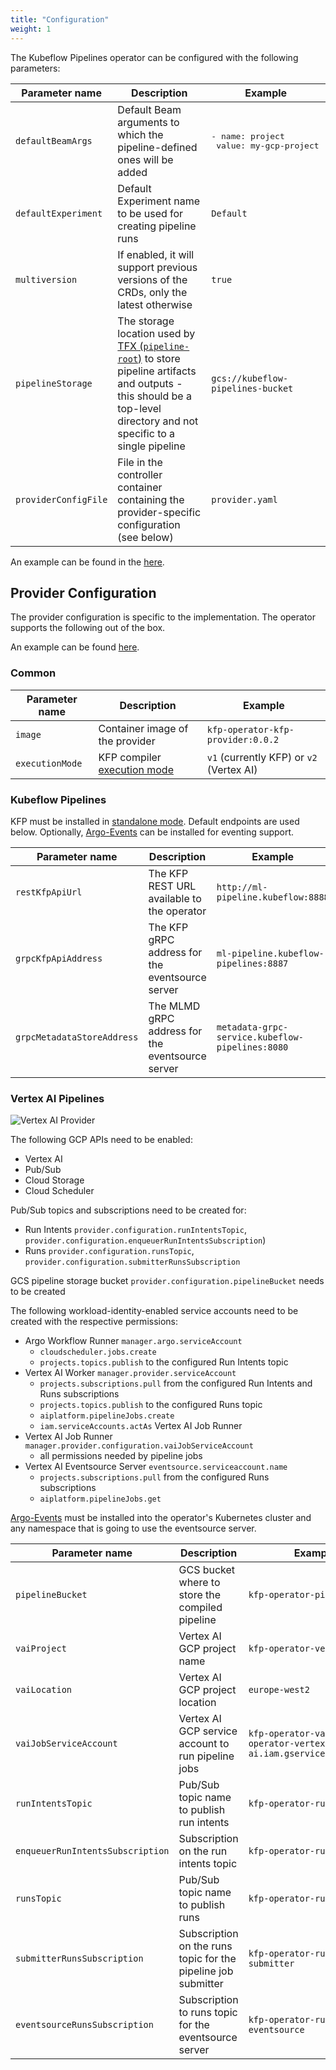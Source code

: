 ```yaml
---
title: "Configuration"
weight: 1
---
```


The Kubeflow Pipelines operator can be configured with the following parameters:

| Parameter name       | Description                                                                                                                                                                                                                        | Example                                                |
|----------------------|------------------------------------------------------------------------------------------------------------------------------------------------------------------------------------------------------------------------------------|--------------------------------------------------------|
| `defaultBeamArgs`    | Default Beam arguments to which the pipeline-defined ones will be added                                                                                                                                                            | <pre>- name: project<br/>  value: my-gcp-project</pre> |
| `defaultExperiment`  | Default Experiment name to be used for creating pipeline runs                                                                                                                                                                      | `Default`                                              |
| `multiversion`       | If enabled, it will support previous versions of the CRDs, only the latest otherwise                                                                                                                                               | `true`                                                 |
| `pipelineStorage`    | The storage location used by [TFX (`pipeline-root`)](https://www.tensorflow.org/tfx/guide/build_tfx_pipeline) to store pipeline artifacts and outputs - this should be a top-level directory and not specific to a single pipeline | `gcs://kubeflow-pipelines-bucket`                      |
| `providerConfigFile` | File in the controller container containing the provider-specific configuration (see below)                                                                                                                                        | `provider.yaml`                                        |

An example can be found in the [here](https://github.com/sky-uk/kfp-operator/blob/master/config/manager/controller_manager_config.yaml).

## Provider Configuration

The provider configuration is specific to the implementation. The operator supports the following out of the box.

An example can be found [here](https://github.com/sky-uk/kfp-operator/blob/master/config/manager/provider.yaml).

### Common

| Parameter name  | Description                                                                                                                          | Example                                  |
|-----------------|--------------------------------------------------------------------------------------------------------------------------------------|------------------------------------------|
| `image`         | Container image of the provider                                                                                                      | `kfp-operator-kfp-provider:0.0.2`        |
| `executionMode` | KFP compiler [execution mode](https://kubeflow-pipelines.readthedocs.io/en/latest/source/kfp.dsl.html#kfp.dsl.PipelineExecutionMode) | `v1` (currently KFP) or `v2` (Vertex AI) |

### Kubeflow Pipelines

KFP must be installed in [standalone mode](https://www.kubeflow.org/docs/components/pipelines/installation/standalone-deployment/). Default endpoints are used below.
Optionally, [Argo-Events](https://argoproj.github.io/argo-events/installation/) can be installed for eventing support.

| Parameter name             | Description                                      | Example                                         |
|----------------------------|--------------------------------------------------|-------------------------------------------------|
| `restKfpApiUrl`            | The KFP REST URL available to the operator       | `http://ml-pipeline.kubeflow:8888`              |
| `grpcKfpApiAddress`        | The KFP gRPC address for the eventsource server  | `ml-pipeline.kubeflow-pipelines:8887`           |
| `grpcMetadataStoreAddress` | The MLMD gRPC address for the eventsource server | `metadata-grpc-service.kubeflow-pipelines:8080` |

### Vertex AI Pipelines

![Vertex AI Provider](/images/vai-provider.png)

The following GCP APIs need to be enabled:
- Vertex AI
- Pub/Sub
- Cloud Storage
- Cloud Scheduler

Pub/Sub topics and subscriptions need to be created for:
- Run Intents `provider.configuration.runIntentsTopic`, `provider.configuration.enqueuerRunIntentsSubscription`)
- Runs `provider.configuration.runsTopic`, `provider.configuration.submitterRunsSubscription`

GCS pipeline storage bucket `provider.configuration.pipelineBucket` needs to be created

The following workload-identity-enabled service accounts need to be created with the respective permissions:
- Argo Workflow Runner `manager.argo.serviceAccount`
  - `cloudscheduler.jobs.create`
  - `projects.topics.publish` to the configured Run Intents topic
- Vertex AI Worker `manager.provider.serviceAccount`
  - `projects.subscriptions.pull` from the configured Run Intents and Runs subscriptions
  - `projects.topics.publish` to the configured Runs topic
  - `aiplatform.pipelineJobs.create`
  - `iam.serviceAccounts.actAs` Vertex AI Job Runner
- Vertex AI Job Runner `manager.provider.configuration.vaiJobServiceAccount`
  - all permissions needed by pipeline jobs
- Vertex AI Eventsource Server `eventsource.serviceaccount.name`
  - `projects.subscriptions.pull` from the configured Runs subscriptions
  - `aiplatform.pipelineJobs.get`

[Argo-Events](https://argoproj.github.io/argo-events/installation/) must be installed into the operator's Kubernetes cluster and any namespace that is going to use the eventsource server.

| Parameter name                   | Description                                                   | Example                                                           |
|----------------------------------|---------------------------------------------------------------|-------------------------------------------------------------------|
| `pipelineBucket`                 | GCS bucket where to store the compiled pipeline               | `kfp-operator-pipelines`                                          |
| `vaiProject`                     | Vertex AI GCP project name                                    | `kfp-operator-vertex-ai`                                          |
| `vaiLocation`                    | Vertex AI GCP project location                                | `europe-west2`                                                    |
| `vaiJobServiceAccount`           | Vertex AI GCP service account to run pipeline jobs            | `kfp-operator-vai@kfp-operator-vertex-ai.iam.gserviceaccount.com` |
| `runIntentsTopic`                | Pub/Sub topic name to publish run intents                     | `kfp-operator-run-intents`                                        |
| `enqueuerRunIntentsSubscription` | Subscription on the run intents topic                         | `kfp-operator-runs-enqueuer`                                      |
| `runsTopic`                      | Pub/Sub topic name to publish runs                            | `kfp-operator-runs`                                               |
| `submitterRunsSubscription`      | Subscription on the runs topic for the pipeline job submitter | `kfp-operator-runs-submitter`                                     |
| `eventsourceRunsSubscription`    | Subscription to runs topic for the eventsource server         | `kfp-operator-runs-eventsource`                                   |
